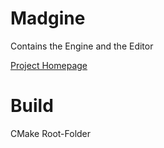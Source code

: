 # Madgine
Contains the Engine and the Editor

[Project Homepage](https://madmanrises.github.io/Madgine/)


# Build
CMake Root-Folder